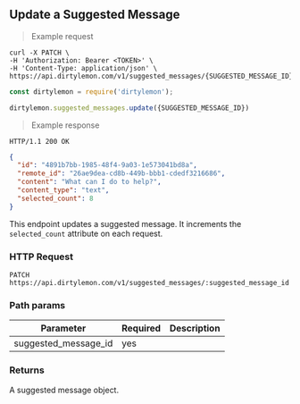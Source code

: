 ## Update a Suggested Message

> Example request

```shell
curl -X PATCH \
-H 'Authorization: Bearer <TOKEN>' \
-H 'Content-Type: application/json' \
https://api.dirtylemon.com/v1/suggested_messages/{SUGGESTED_MESSAGE_ID}
```

```javascript
const dirtylemon = require('dirtylemon');

dirtylemon.suggested_messages.update({SUGGESTED_MESSAGE_ID})
```

> Example response

```http
HTTP/1.1 200 OK
```

```json
{
  "id": "4891b7bb-1985-48f4-9a03-1e573041bd8a",
  "remote_id": "26ae9dea-cd8b-449b-bbb1-cdedf3216686",
  "content": "What can I do to help?",
  "content_type": "text",
  "selected_count": 8
}
```

This endpoint updates a suggested message. It increments the `selected_count` attribute on each request.

### HTTP Request

`PATCH https://api.dirtylemon.com/v1/suggested_messages/:suggested_message_id`

### Path params

| Parameter | Required | Description |
| --------- | -------- | ------------|
| suggested_message_id | yes |  |

### Returns

A suggested message object.
